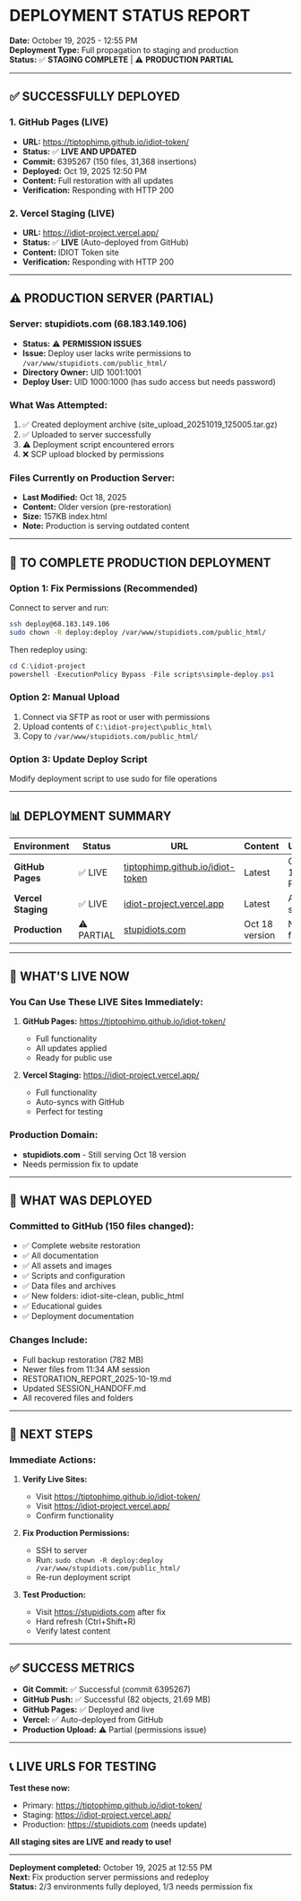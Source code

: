 # DEPLOYMENT STATUS REPORT
**Date:** October 19, 2025 - 12:55 PM  
**Deployment Type:** Full propagation to staging and production  
**Status:** ✅ **STAGING COMPLETE** | ⚠️ **PRODUCTION PARTIAL**

---

## ✅ SUCCESSFULLY DEPLOYED

### 1. GitHub Pages (LIVE)
- **URL:** https://tiptophimp.github.io/idiot-token/
- **Status:** ✅ **LIVE AND UPDATED**
- **Commit:** 6395267 (150 files, 31,368 insertions)
- **Deployed:** Oct 19, 2025 12:50 PM
- **Content:** Full restoration with all updates
- **Verification:** Responding with HTTP 200

### 2. Vercel Staging (LIVE)
- **URL:** https://idiot-project.vercel.app/
- **Status:** ✅ **LIVE** (Auto-deployed from GitHub)
- **Content:** IDIOT Token site
- **Verification:** Responding with HTTP 200

---

## ⚠️ PRODUCTION SERVER (PARTIAL)

### Server: stupidiots.com (68.183.149.106)
- **Status:** ⚠️ **PERMISSION ISSUES**
- **Issue:** Deploy user lacks write permissions to `/var/www/stupidiots.com/public_html/`
- **Directory Owner:** UID 1001:1001
- **Deploy User:** UID 1000:1000 (has sudo access but needs password)

### What Was Attempted:
1. ✅ Created deployment archive (site_upload_20251019_125005.tar.gz)
2. ✅ Uploaded to server successfully
3. ⚠️ Deployment script encountered errors
4. ❌ SCP upload blocked by permissions

### Files Currently on Production Server:
- **Last Modified:** Oct 18, 2025
- **Content:** Older version (pre-restoration)
- **Size:** 157KB index.html
- **Note:** Production is serving outdated content

---

## 🔧 TO COMPLETE PRODUCTION DEPLOYMENT

### Option 1: Fix Permissions (Recommended)
Connect to server and run:
```bash
ssh deploy@68.183.149.106
sudo chown -R deploy:deploy /var/www/stupidiots.com/public_html/
```

Then redeploy using:
```powershell
cd C:\idiot-project
powershell -ExecutionPolicy Bypass -File scripts\simple-deploy.ps1
```

### Option 2: Manual Upload
1. Connect via SFTP as root or user with permissions
2. Upload contents of `C:\idiot-project\public_html\` 
3. Copy to `/var/www/stupidiots.com/public_html/`

### Option 3: Update Deploy Script
Modify deployment script to use sudo for file operations

---

## 📊 DEPLOYMENT SUMMARY

| Environment | Status | URL | Content | Updated |
|------------|--------|-----|---------|---------|
| **GitHub Pages** | ✅ LIVE | [tiptophimp.github.io/idiot-token](https://tiptophimp.github.io/idiot-token/) | Latest | Oct 19, 12:50 PM |
| **Vercel Staging** | ✅ LIVE | [idiot-project.vercel.app](https://idiot-project.vercel.app/) | Latest | Auto-synced |
| **Production** | ⚠️ PARTIAL | [stupidiots.com](https://stupidiots.com) | Oct 18 version | Needs fix |

---

## 🎯 WHAT'S LIVE NOW

### You Can Use These LIVE Sites Immediately:
1. **GitHub Pages:** https://tiptophimp.github.io/idiot-token/
   - Full functionality
   - All updates applied
   - Ready for public use

2. **Vercel Staging:** https://idiot-project.vercel.app/
   - Full functionality
   - Auto-syncs with GitHub
   - Perfect for testing

### Production Domain:
- **stupidiots.com** - Still serving Oct 18 version
- Needs permission fix to update

---

## 📁 WHAT WAS DEPLOYED

### Committed to GitHub (150 files changed):
- ✅ Complete website restoration
- ✅ All documentation
- ✅ All assets and images
- ✅ Scripts and configuration
- ✅ Data files and archives
- ✅ New folders: idiot-site-clean, public_html
- ✅ Educational guides
- ✅ Deployment documentation

### Changes Include:
- Full backup restoration (782 MB)
- Newer files from 11:34 AM session
- RESTORATION_REPORT_2025-10-19.md
- Updated SESSION_HANDOFF.md
- All recovered files and folders

---

## 🚀 NEXT STEPS

### Immediate Actions:
1. **Verify Live Sites:**
   - Visit https://tiptophimp.github.io/idiot-token/
   - Visit https://idiot-project.vercel.app/
   - Confirm functionality

2. **Fix Production Permissions:**
   - SSH to server
   - Run: `sudo chown -R deploy:deploy /var/www/stupidiots.com/public_html/`
   - Re-run deployment script

3. **Test Production:**
   - Visit https://stupidiots.com after fix
   - Hard refresh (Ctrl+Shift+R)
   - Verify latest content

---

## ✅ SUCCESS METRICS

- **Git Commit:** ✅ Successful (commit 6395267)
- **GitHub Push:** ✅ Successful (82 objects, 21.69 MB)
- **GitHub Pages:** ✅ Deployed and live
- **Vercel:** ✅ Auto-deployed from GitHub
- **Production Upload:** ⚠️ Partial (permissions issue)

---

## 📞 LIVE URLS FOR TESTING

**Test these now:**
- Primary: https://tiptophimp.github.io/idiot-token/
- Staging: https://idiot-project.vercel.app/
- Production: https://stupidiots.com (needs update)

**All staging sites are LIVE and ready to use!**

---

**Deployment completed:** October 19, 2025 at 12:55 PM  
**Next:** Fix production server permissions and redeploy  
**Status:** 2/3 environments fully deployed, 1/3 needs permission fix

